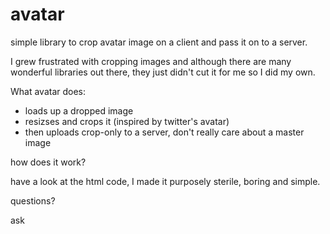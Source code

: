 avatar
======

simple library to crop avatar image on a client and pass it on to a server.

I grew frustrated with cropping images and although there are many wonderful libraries out there, they just didn't cut it for me so I did my own.

What avatar does:

* loads up a dropped image
* resizses and crops it (inspired by twitter's avatar)
* then uploads crop-only to a server, don't really care about a master image

how does it work?

have a look at the html code, I made it purposely sterile, boring and simple.

questions?

ask